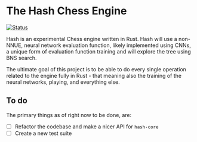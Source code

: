 # The Hash Chess Engine
[![Status](https://github.com/miestrode/hash/workflows/Rust/badge.svg)](https://github.com/miestrode/hash/actions)

Hash is an experimental Chess engine written in Rust. Hash will use a non-NNUE, neural network evaluation function, likely implemented using CNNs, a unique form of evaluation function training and will explore the tree using BNS search.

The ultimate goal of this project is to be able to do every single operation related to the engine fully in Rust - that meaning also the training of the neural networks, playing, and everything else.

## To do
The primary things as of right now to be done, are:

- [ ] Refactor the codebase and make a nicer API for `hash-core`
- [ ] Create a new test suite
